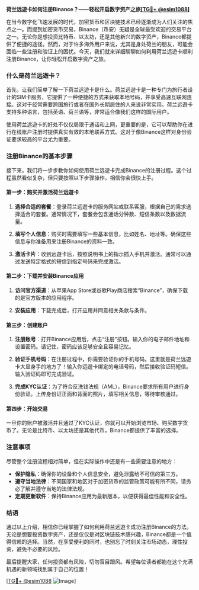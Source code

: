 **荷兰远遊卡如何注册Binance？——轻松开启数字资产之旅[[TG💪+ @esim1088](https://t.me/s/esim1088)]**

在当今数字化飞速发展的时代，加密货币和区块链技术已经逐渐成为人们关注的焦点之一。而提到加密货币交易，Binance（币安）无疑是全球最受欢迎的交易平台之一。无论你是想投资比特币、以太坊，还是其他新兴的数字资产，Binance都提供了便捷的途径。然而，对于许多海外用户来说，尤其是身处荷兰的朋友，可能会面临一些注册和验证上的困扰。今天，我们就来详细聊聊如何利用荷兰远遊卡顺利注册Binance，让你轻松开启数字资产之旅。

### 什么是荷兰远遊卡？

首先，让我们简单了解一下荷兰远遊卡是什么。荷兰远遊卡是一种专门为旅行者设计的SIM卡服务，它提供了一种便捷的方式来获取本地号码，并享受高速互联网连接。这对于经常需要跨国旅行或者在国外长期居住的人来说非常实用。荷兰远遊卡支持多种语言，包括英语、荷兰语等，非常适合像我们这样的国际用户。

使用荷兰远遊卡的好处不仅仅局限于通话和上网，更重要的是，它可以帮助你在进行在线账户注册时提供真实有效的本地联系方式。这对于像Binance这样对身份验证要求较高的平台尤为重要。

### 注册Binance的基本步骤

接下来，我们将一步步教你如何使用荷兰远遊卡完成Binance的注册过程。这个过程虽然看似复杂，但只要按照以下步骤操作，相信你会很快上手。

#### 第一步：购买并激活荷兰远遊卡

1. **选择合适的套餐**：登录荷兰远遊卡的服务网站或联系客服，根据自己的需求选择适合的套餐。通常情况下，套餐会包含通话分钟数、短信条数以及数据流量。
   
2. **填写个人信息**：购买时需要填写一些基本信息，比如姓名、地址等。确保这些信息与你准备用来注册Binance的资料一致。

3. **激活卡片**：收到远遊卡后，按照说明书上的指示插入手机并激活。通常可以通过发送特定格式的短信到指定号码来完成激活。

#### 第二步：下载并安装Binance应用

1. **访问官方渠道**：从苹果App Store或谷歌Play商店搜索“Binance”，确保下载的是官方版本的应用程序。
   
2. **安装应用**：下载完成后，打开应用并同意相关条款与条件。

#### 第三步：创建账户

1. **注册账号**：打开Binance应用后，点击“注册”按钮。输入你的电子邮件地址和设置密码。请记住，密码应该足够安全且容易记忆。

2. **验证手机号码**：在注册过程中，你需要验证你的手机号码。这里就是荷兰远遊卡大显身手的地方了！输入你远遊卡绑定的电话号码，然后接收验证码短信。输入验证码即可完成验证。

3. **完成KYC认证**：为了符合反洗钱法规（AML），Binance要求所有用户进行身份验证。上传身份证正面和背面的照片，填写相关信息，等待审核通过。

#### 第四步：开始交易

一旦你的账户被激活并且通过了KYC认证，你就可以开始浏览市场、购买数字货币了。无论是比特币、以太坊还是其他代币，Binance都提供了丰富的选择。

### 注意事项

尽管整个注册流程相对简单，但在实际操作中还是有一些需要注意的地方：

- **保护隐私**：确保你的设备和个人信息安全，避免泄露给不可信的第三方。
- **遵守当地法律**：不同国家和地区对于加密货币的监管政策可能有所不同，请务必了解并遵守当地的法律法规。
- **定期更新软件**：保持Binance应用为最新版本，以便获得最佳性能和安全性。

### 结语

通过以上介绍，相信你已经掌握了如何利用荷兰远遊卡成功注册Binance的方法。无论是想要投资数字资产，还是仅仅是对区块链技术感兴趣，Binance都是一个值得信赖的选择。当然，在享受便利的同时，也别忘了时刻关注市场动态，理性投资，避免不必要的风险。

最后提醒大家，任何投资都有风险，切勿盲目跟风。希望每位读者都能在这个充满机遇的新领域找到属于自己的位置！

[[TG💪+ @esim1088](https://t.me/s/esim1088) ![Image](https://i.postimg.cc/4NQfJmqS/Snipaste-2025-05-13-00-14-12.png)]